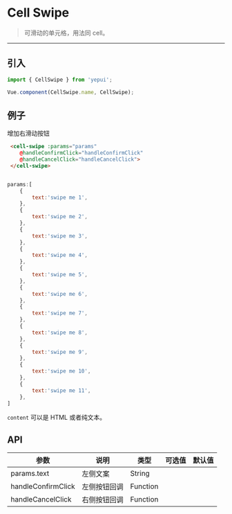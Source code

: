 # Cell Swipe

> 可滑动的单元格，用法同 cell。

----------


## 引入

```javascript
import { CellSwipe } from 'yepui';

Vue.component(CellSwipe.name, CellSwipe);
```

## 例子

增加右滑动按钮

```html
 <cell-swipe :params="params" 
    @handleConfirmClick="handleConfirmClick"
    @handleCancelClick="handleCancelClick">
 </cell-swipe>
```

```js

params:[
    {
        text:'swipe me 1',
    },
    {
        text:'swipe me 2',
    },
    {
        text:'swipe me 3',
    },
    {
        text:'swipe me 4',
    },
    {
        text:'swipe me 5',
    },
    {
        text:'swipe me 6',
    },
    {
        text:'swipe me 7',
    },
    {
        text:'swipe me 8',
    },
    {
        text:'swipe me 9',
    },
    {
        text:'swipe me 10',
    },
    {
        text:'swipe me 11',
    },
]

```

`content` 可以是 HTML 或者纯文本。

## API
| 参数 | 说明 | 类型 | 可选值 | 默认值 |
|------|-------|---------|-------|--------|
| params.text  |  左侧文案   | String    |     |     |
| handleConfirmClick  |  左侧按钮回调   | Function    |     |     |
| handleCancelClick  |  右侧按钮回调   | Function    |     |     |

